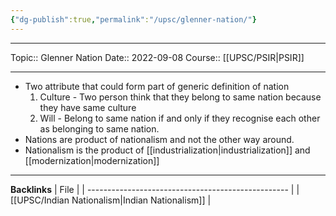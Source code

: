 ```yaml
---
{"dg-publish":true,"permalink":"/upsc/glenner-nation/"}
---
```


----
Topic:: Glenner Nation
Date:: 2022-09-08
Course:: [[UPSC/PSIR\|PSIR]] 

----
 - Two attribute that could form part of generic definition of nation 
	 1. Culture - Two person think that they belong to same nation because they have same culture
	 2. Will - Belong to same nation if and only if they recognise each other as belonging to same nation.
- Nations are product of nationalism and not the other way around. 
- Nationalism is the product of [[industrialization\|industrialization]] and [[modernization\|modernization]]


---
**Backlinks**
| File                                               |
| -------------------------------------------------- |
| [[UPSC/Indian Nationalism\|Indian Nationalism]] |



